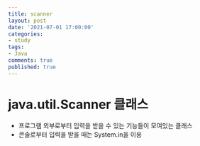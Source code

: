 ```yaml
---
title: scanner
layout: post
date: '2021-07-01 17:00:00'
categories:
- study
tags:
- Java
comments: true
published: true
---
```


# java.util.Scanner 클래스
- 프로그램 외부로부터 입력을 받을 수 있는 기능들이 모여있는 클래스
- 콘솔로부터 입력을 받을 때는 System.in을 이용  
<script src="https://gist.github.com/parkhyoungmin/99e98b1b6e824c47635991feba993819.js"></script>
